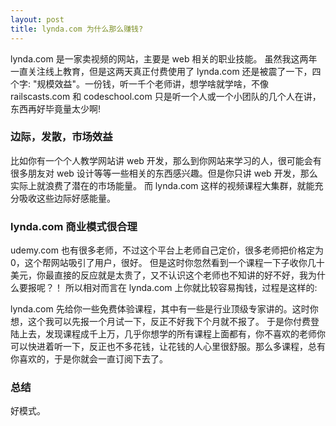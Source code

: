 ```yaml
---
layout: post
title: lynda.com 为什么那么赚钱?
---
```


lynda.com  是一家卖视频的网站，主要是 web 相关的职业技能。 虽然我这两年一直关注线上教育，但是这两天真正付费使用了 lynda.com 还是被震了一下，四个字: "规模效益"。一份钱，听一千个老师讲，想学啥就学啥，不像 railscasts.com 和 codeschool.com 只是听一个人或一个小团队的几个人在讲，东西再好毕竟量太少啊!

### 边际，发散，市场效益

比如你有一个个人教学网站讲 web 开发，那么到你网站来学习的人，很可能会有很多朋友对 web 设计等等一些相关的东西感兴趣。但是你只讲 web 开发，那么实际上就浪费了潜在的市场能量。 而 lynda.com 这样的视频课程大集群，就能充分吸收这些边际好感能量。

### lynda.com 商业模式很合理

udemy.com 也有很多老师，不过这个平台上老师自己定价，很多老师把价格定为0，这个帮网站吸引了用户，很好。 但是这时你忽然看到一个课程一下子收你几十美元，你最直接的反应就是太贵了，又不认识这个老师也不知讲的好不好，我为什么要报呢？！ 所以相对而言在 lynda.com 上你就比较容易掏钱，过程是这样的: 

lynda.com 先给你一些免费体验课程，其中有一些是行业顶级专家讲的。这时你想，这个我可以先报一个月试一下，反正不好我下个月就不报了。 于是你付费登陆上去，发现课程成千上万，几乎你想学的所有课程上面都有，你不喜欢的老师你可以快进着听一下，反正也不多花钱，让花钱的人心里很舒服。那么多课程，总有你喜欢的，于是你就会一直订阅下去了。

### 总结

好模式。
